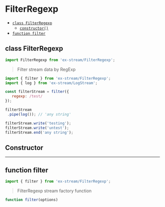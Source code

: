 # FilterRegexp

- [`class FilterRegexp`](#class-filterregexp)
  - [`constructor()`](#filterregexp-constructor-constructor)
- [`function filter`](#function-filter)

<a id="class-filterregexp"></a><h2>class FilterRegexp</h2>
``` javascript
import FilterRegexp from 'ex-stream/FilterRegexp';
```
> Filter stream data by RegExp



``` javascript
import { filter } from 'ex-stream/FilterRegexp';
import { log } from 'ex-stream/LogStream';

const filterStream = filter({
   regexp: /test/
});

filterStream
 .pipe(log()); // 'any string'

filterStream.write('testing');
filterStream.write('untest');
filterStream.end('any string');
```



<h2>Constructor</h2>
<a id="filterregexp-constructor-constructor"></a>


---

<a id="function-filter"></a><h2>function filter</h2>
``` javascript
import { filter } from 'ex-stream/FilterRegexp';
```
> FilterRegexp stream factory function

``` javascript
function filter(options)
```
